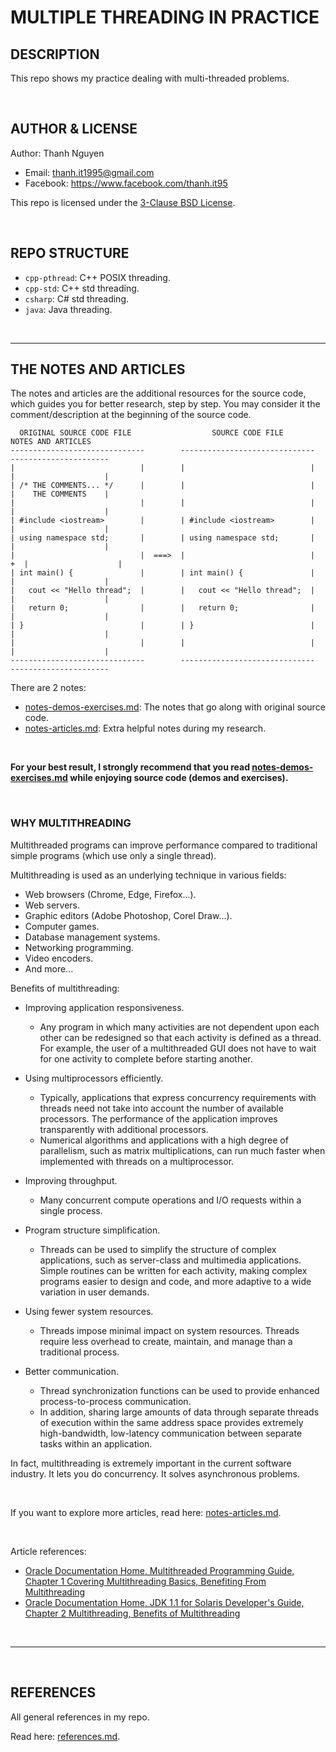 # MULTIPLE THREADING IN PRACTICE

## DESCRIPTION

This repo shows my practice dealing with multi-threaded problems.

&nbsp;

## AUTHOR & LICENSE

Author: Thanh Nguyen

- Email: thanh.it1995@gmail.com
- Facebook: <https://www.facebook.com/thanh.it95>

This repo is licensed under the [3-Clause BSD License](LICENSE.txt).

&nbsp;

## REPO STRUCTURE

- ```cpp-pthread```: C++ POSIX threading.
- ```cpp-std```: C++ std threading.
- ```csharp```: C# std threading.
- ```java```: Java threading.

&nbsp;

---

## THE NOTES AND ARTICLES

The notes and articles are the additional resources for the source code, which guides you for better research, step by step. You may consider it the comment/description at the beginning of the source code.

```text
  ORIGINAL SOURCE CODE FILE                  SOURCE CODE FILE              NOTES AND ARTICLES
------------------------------        ------------------------------     ----------------------
|                            |        |                            |     |                    |
| /* THE COMMENTS... */      |        |                            |     |    THE COMMENTS    |
|                            |        |                            |     |                    |
| #include <iostream>        |        | #include <iostream>        |     |                    |
| using namespace std;       |        | using namespace std;       |     |                    |
|                            |  ===>  |                            |  +  |                    |
| int main() {               |        | int main() {               |     |                    |
|   cout << "Hello thread";  |        |   cout << "Hello thread";  |     |                    |
|   return 0;                |        |   return 0;                |     |                    |
| }                          |        | }                          |     |                    |
|                            |        |                            |     |                    |
------------------------------        ------------------------------     ----------------------
```

There are 2 notes:

- [notes-demos-exercises.md](notes-demos-exercises.md): The notes that go along with original source code.
- [notes-articles.md](notes-articles.md): Extra helpful notes during my research.

&nbsp;

**For your best result, I strongly recommend that you read [notes-demos-exercises.md](notes-demos-exercises.md) while enjoying source code (demos and exercises).**

&nbsp;

### WHY MULTITHREADING

Multithreaded programs can improve performance compared to traditional simple programs (which use only a single thread).

Multithreading is used as an underlying technique in various fields:

- Web browsers (Chrome, Edge, Firefox...).
- Web servers.
- Graphic editors (Adobe Photoshop, Corel Draw...).
- Computer games.
- Database management systems.
- Networking programming.
- Video encoders.
- And more...

Benefits of multithreading:

- Improving application responsiveness.
  - Any program in which many activities are not dependent upon each other can be redesigned so that each activity is defined as a thread. For example, the user of a multithreaded GUI does not have to wait for one activity to complete before starting another.

- Using multiprocessors efficiently.
  - Typically, applications that express concurrency requirements with threads need not take into account the number of available processors. The performance of the application improves transparently with additional processors.
  - Numerical algorithms and applications with a high degree of parallelism, such as matrix multiplications, can run much faster when implemented with threads on a multiprocessor.

- Improving throughput.
  - Many concurrent compute operations and I/O requests within a single process.

- Program structure simplification.
  - Threads can be used to simplify the structure of complex applications, such as server-class and multimedia applications. Simple routines can be written for each activity, making complex programs easier to design and code, and more adaptive to a wide variation in user demands.

- Using fewer system resources.
  - Threads impose minimal impact on system resources. Threads require less overhead to create, maintain, and manage than a traditional process.

- Better communication.
  - Thread synchronization functions can be used to provide enhanced process-to-process communication.
  - In addition, sharing large amounts of data through separate threads of execution within the same address space provides extremely high-bandwidth, low-latency communication between separate tasks within an application.

In fact, multithreading is extremely important in the current software industry. It lets you do concurrency. It solves asynchronous problems.

&nbsp;

If you want to explore more articles, read here: [notes-articles.md](notes-articles.md).

&nbsp;

Article references:

- [Oracle Documentation Home, Multithreaded Programming Guide, Chapter 1 Covering Multithreading Basics, Benefiting From Multithreading](https://docs.oracle.com/cd/E19455-01/806-5257/6je9h032d/index.html)
- [Oracle Documentation Home, JDK 1.1 for Solaris Developer's Guide, Chapter 2 Multithreading, Benefits of Multithreading](https://docs.oracle.com/cd/E19455-01/806-3461/6jck06gqj/index.html)

&nbsp;

---

&nbsp;

## REFERENCES

All general references in my repo.

Read here: [references.md](references.md).
